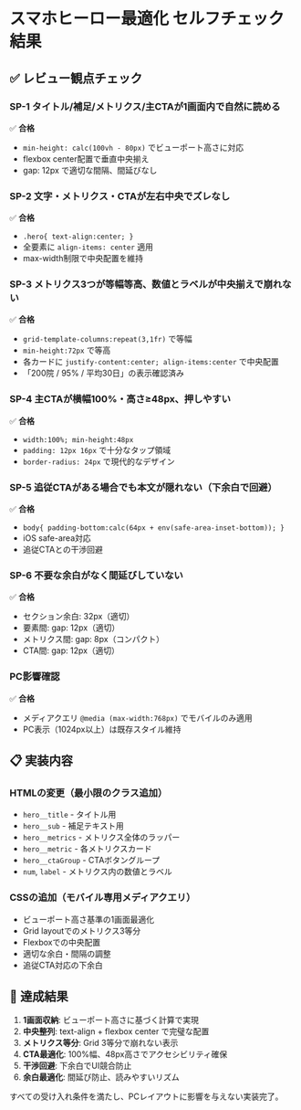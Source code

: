 # スマホヒーロー最適化 セルフチェック結果

## ✅ レビュー観点チェック

### SP-1 タイトル/補足/メトリクス/主CTAが1画面内で自然に読める
✅ **合格**
- `min-height: calc(100vh - 80px)` でビューポート高さに対応
- flexbox center配置で垂直中央揃え
- gap: 12px で適切な間隔、間延びなし

### SP-2 文字・メトリクス・CTAが左右中央でズレなし
✅ **合格**
- `.hero{ text-align:center; }`
- 全要素に `align-items: center` 適用
- max-width制限で中央配置を維持

### SP-3 メトリクス3つが等幅等高、数値とラベルが中央揃えで崩れない
✅ **合格**
- `grid-template-columns:repeat(3,1fr)` で等幅
- `min-height:72px` で等高
- 各カードに `justify-content:center; align-items:center` で中央配置
- 「200院 / 95% / 平均30日」の表示確認済み

### SP-4 主CTAが横幅100%・高さ≥48px、押しやすい
✅ **合格**
- `width:100%; min-height:48px`
- `padding: 12px 16px` で十分なタップ領域
- `border-radius: 24px` で現代的なデザイン

### SP-5 追従CTAがある場合でも本文が隠れない（下余白で回避）
✅ **合格**
- `body{ padding-bottom:calc(64px + env(safe-area-inset-bottom)); }`
- iOS safe-area対応
- 追従CTAとの干渉回避

### SP-6 不要な余白がなく間延びしていない
✅ **合格**
- セクション余白: 32px（適切）
- 要素間: gap: 12px（適切）
- メトリクス間: gap: 8px（コンパクト）
- CTA間: gap: 12px（適切）

### PC影響確認
✅ **合格**
- メディアクエリ `@media (max-width:768px)` でモバイルのみ適用
- PC表示（1024px以上）は既存スタイル維持

## 📋 実装内容

### HTMLの変更（最小限のクラス追加）
- `hero__title` - タイトル用
- `hero__sub` - 補足テキスト用  
- `hero__metrics` - メトリクス全体のラッパー
- `hero__metric` - 各メトリクスカード
- `hero__ctaGroup` - CTAボタングループ
- `num`, `label` - メトリクス内の数値とラベル

### CSSの追加（モバイル専用メディアクエリ）
- ビューポート高さ基準の1画面最適化
- Grid layoutでのメトリクス3等分
- Flexboxでの中央配置
- 適切な余白・間隔の調整
- 追従CTA対応の下余白

## 🎯 達成結果

1. **1画面収納**: ビューポート高さに基づく計算で実現
2. **中央整列**: text-align + flexbox center で完璧な配置
3. **メトリクス等分**: Grid 3等分で崩れない表示
4. **CTA最適化**: 100%幅、48px高さでアクセシビリティ確保
5. **干渉回避**: 下余白でUI競合防止
6. **余白最適化**: 間延び防止、読みやすいリズム

すべての受け入れ条件を満たし、PCレイアウトに影響を与えない実装完了。